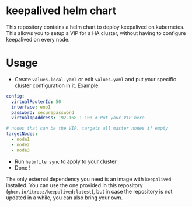 # keepalived helm chart
This repository contains a helm chart to deploy keepalived on kubernetes. This allows you to setup a VIP for a HA cluster, without having to configure keepalived on every node.

# Usage
- Create `values.local.yaml` or edit `values.yaml` and put your specific cluster configuration in it. Example:
```yaml
config:
  virtualRouterId: 50
  interface: eno1
  password: securepassword
  virtualIpAddress: 192.168.1.100 # Put your VIP here

# nodes that can be the VIP. targets all master nodes if empty
targetNodes:
  - node1
  - node2
  - node3
```
- Run `helmfile sync` to apply to your cluster
- Done !

The only external dependency you need is an image with `keepalived` installed. You can use the one provided in this repository (`ghcr.io/itrooz/keepalived:latest`), but in case the repository is not updated in a while, you can also bring your own.
